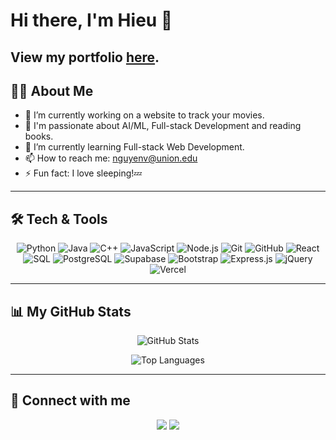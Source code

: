 # Hi there, I'm Hieu 👋

## View my portfolio <a href="https://hieu-nguyen.vercel.app">here</a>.

## 👨‍💻 About Me

* 🔭 I’m currently working on a website to track your movies.
* 👀 I'm passionate about AI/ML, Full-stack Development and reading books.
* 🌱 I’m currently learning Full-stack Web Development.
* 📫 How to reach me: [nguyenv@union.edu](mailto:nguyenv@union.edu)
* ⚡ Fun fact: I love sleeping!💤

---

## 🛠️ Tech & Tools

<p align="center">
  <img src="https://img.shields.io/badge/Python-3776AB?style=flat-square&logo=python&logoColor=white" alt="Python" />
  <img src="https://img.shields.io/badge/Java-ED8B00?style=flat-square&logo=openjdk&logoColor=white" alt="Java" />
  <img src="https://img.shields.io/badge/C++-00599C?style=flat-square&logo=c%2B%2B&logoColor=white" alt="C++" />
  <img src="https://img.shields.io/badge/JavaScript-F7DF1E?style=flat-square&logo=javascript&logoColor=black" alt="JavaScript" />
  <img src="https://img.shields.io/badge/Node.js-339933?style=flat-square&logo=nodedotjs&logoColor=white" alt="Node.js" />
  <img src="https://img.shields.io/badge/Git-F05032?style=flat-square&logo=git&logoColor=white" alt="Git" />
  <img src="https://img.shields.io/badge/GitHub-181717?style=flat-square&logo=github&logoColor=white" alt="GitHub" />
  <img src="https://img.shields.io/badge/React-20232A?style=flat-square&logo=react&logoColor=61DAFB" alt="React" />
  <img src="https://img.shields.io/badge/SQL-4479A1?style=flat-square&logo=database&logoColor=white" alt="SQL" />
  <img src="https://img.shields.io/badge/PostgreSQL-316192?style=flat-square&logo=postgresql&logoColor=white" alt="PostgreSQL" />
  <img src="https://img.shields.io/badge/Supabase-3FCF8E?style=flat-square&logo=supabase&logoColor=white" alt="Supabase" />
  <img src="https://img.shields.io/badge/Bootstrap-7952B3?style=flat-square&logo=bootstrap&logoColor=white" alt="Bootstrap" />
  <img src="https://img.shields.io/badge/Express-000000?style=flat-square&logo=express&logoColor=white" alt="Express.js" />
  <img src="https://img.shields.io/badge/jQuery-0769AD?style=flat-square&logo=jquery&logoColor=white" alt="jQuery" />
  <img src="https://img.shields.io/badge/Vercel-000000?style=flat-square&logo=vercel&logoColor=white" alt="Vercel" />
</p>

---

## 📊 My GitHub Stats

<p align="center">
  <img src="https://github-readme-stats.vercel.app/api?username=Hieuuum&show_icons=true&theme=radical&hide_border=true&count_private=true" alt="GitHub Stats" />
</p>

<p align="center">
  <img src="https://github-readme-stats.vercel.app/api/top-langs/?username=Hieuuum&layout=compact&theme=radical&hide_border=true" alt="Top Languages" />
</p>

---

## 🤝 Connect with me

<p align="center">
  <img src="https://img.shields.io/badge/linkedin-%230077B5.svg?&style=for-the-badge&logo=linkedin&logoColor=white" href="https://www.linkedin.com/in/hieu-nguyen-9a072b336/">
  <img src="https://img.shields.io/badge/Gmail-D14836?style=for-the-badge&logo=gmail&logoColor=white" href="mailto:nguyenv@union.edu">
</p>
